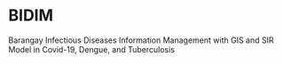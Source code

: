 # BIDIM
Barangay Infectious Diseases Information Management with GIS and SIR Model in Covid-19, Dengue, and Tuberculosis
